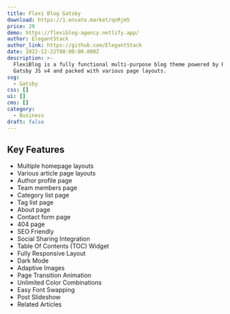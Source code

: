 ```yaml
---
title: Flexi Blog Gatsby
download: https://1.envato.market/qnRjm5
price: 29
demo: https://flexiblog-agency.netlify.app/
author: ElegantStack
author_link: https://github.com/ElegantStack
date: 2022-12-22T00:00:00.000Z
description: >-
  FlexiBlog is a fully functional multi-purpose blog theme powered by React and
  Gatsby JS v4 and packed with various page layouts.
ssg:
  - Gatsby
css: []
ui: []
cms: []
category:
  - Business
draft: false
---
```

## Key Features

- Multiple homepage layouts
- Various article page layouts
- Author profile page
- Team members page
- Category list page
- Tag list page
- About page
- Contact form page
- 404 page
- SEO Friendly
- Social Sharing Integration
- Table Of Contents (TOC) Widget
- Fully Responsive Layout
- Dark Mode
- Adaptive Images
- Page Transition Animation
- Unlimited Color Combinations
- Easy Font Swapping
- Post Slideshow
- Related Articles
